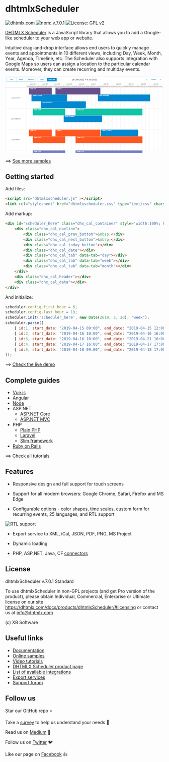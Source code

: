 # dhtmlxScheduler #

[![dhtmlx.com](https://img.shields.io/badge/made%20by-DHTMLX-blue)](https://dhtmlx.com/)
[![npm: v.7.0.1](https://img.shields.io/badge/npm-v.7.0.1-blue.svg)](https://www.npmjs.com/package/dhtmlx-scheduler)
[![License: GPL v2](https://img.shields.io/badge/license-GPL%20v2-blue.svg)](https://www.gnu.org/licenses/old-licenses/gpl-2.0.html)

[DHTMLX Scheduler](https://dhtmlx.com/docs/products/dhtmlxScheduler) is a JavaScript library that allows you to add a Google-like scheduler to your web app or website.

Intuitive drag-and-drop interface allows end users to quickly manage events and appointments in 10 different views, including Day, Week, Month, Year, Agenda, Timeline, etc. The Scheduler also supports integration with Google Maps so users can assign a location to the particular calendar events. Moreover, they can create recurring and multiday events.

![DHTMLX Scheduler Demo](https://github.com/plazarev/media/blob/master/javascript-scheduler-dhtmlx.png?raw=true)

==> [See more samples](https://docs.dhtmlx.com/scheduler/samples/index.html)


## Getting started ##

Add files:
~~~html
<script src="dhtmlxscheduler.js" ></script>
<link rel="stylesheet" href="dhtmlxscheduler.css" type="text/css" charset="utf-8">
~~~

Add markup:
~~~html
<div id="scheduler_here" class="dhx_cal_container" style='width:100%; height:100vh;'>
	<div class="dhx_cal_navline">
		<div class="dhx_cal_prev_button">&nbsp;</div>
		<div class="dhx_cal_next_button">&nbsp;</div>
		<div class="dhx_cal_today_button"></div>
		<div class="dhx_cal_date"></div>
		<div class="dhx_cal_tab" data-tab="day"></div>
		<div class="dhx_cal_tab" data-tab="week"></div>
		<div class="dhx_cal_tab" data-tab="month"></div>
	</div>
	<div class="dhx_cal_header"></div>
	<div class="dhx_cal_data"></div>
</div>
~~~

And initialize:
~~~js
scheduler.config.first_hour = 6;
scheduler.config.last_hour = 19;
scheduler.init('scheduler_here', new Date(2019, 3, 20), "week");
scheduler.parse([
	{ id:1, start_date: "2019-04-15 09:00", end_date: "2019-04-15 12:00", text:"English lesson" },
	{ id:2, start_date: "2019-04-16 10:00", end_date: "2019-04-16 16:00", text:"Math exam" },
	{ id:3, start_date: "2019-04-16 10:00", end_date: "2019-04-21 16:00", text:"Science lesson" },
	{ id:4, start_date: "2019-04-17 16:00", end_date: "2019-04-17 17:00", text:"English lesson" },
	{ id:5, start_date: "2019-04-18 09:00", end_date: "2019-04-18 17:00", text:"Usual event" }
]);
~~~

==> [Check the live demo](https://snippet.dhtmlx.com/5/71834aa3b)

## Complete guides ##

- [Vue.js](https://dhtmlx.com/blog/use-dhtmlx-scheduler-vue-js-framework-demo/)
- [Angular](https://dhtmlx.com/blog/angular-dhtmlxscheduler-tutorial/)
- [Node](https://docs.dhtmlx.com/scheduler/howtostart_nodejs.html)
- ASP.NET
	- [ASP.NET Core](https://docs.dhtmlx.com/scheduler/howtostart_dotnet_core.html)
	- [ASP.NET MVC](https://docs.dhtmlx.com/scheduler/howtostart_dotnet.html)
- PHP
	- [Plain PHP](https://docs.dhtmlx.com/scheduler/howtostart_plain_php.html)
	- [Laravel](https://docs.dhtmlx.com/scheduler/howtostart_php_laravel.html)
	- [Slim framework](https://docs.dhtmlx.com/scheduler/howtostart_php_slim4.html)
- [Ruby on Rails](https://docs.dhtmlx.com/scheduler/howtostart_ruby.html)

==> [Check all tutorials](https://docs.dhtmlx.com/scheduler/howtostart_guides.html)

## Features ##

- Responsive design and full support for touch screens

- Support for all modern browsers: Google Chrome, Safari, Firefox and MS Edge

- Configurable options - color shapes, time scales, custom form for recurring events, 25 languages, and RTL support

![RTL support](https://dhtmlx.com/blog/wp-content/uploads/2019/09/Scheduler-RTL-views.gif)

- Export service to XML, iCal, JSON, PDF, PNG, MS Project

- Dynamic loading
- PHP, ASP.NET, Java, CF [connectors](https://dhtmlx.com/docs/products/dhtmlxConnector/)

## License ##

dhtmlxScheduler v.7.0.1 Standard

To use dhtmlxScheduler in non-GPL projects (and get Pro version of the product), please obtain Individual, Commercial, Enterprise or Ultimate license on our site https://dhtmlx.com/docs/products/dhtmlxScheduler/#licensing or contact us at info@dhtmlx.com

(c) XB Software

## Useful links ##

- [Documentation](https://docs.dhtmlx.com/scheduler/)
- [Online samples](https://docs.dhtmlx.com/scheduler/samples/index.html)
- [Video tutorials](https://www.youtube.com/playlist?list=PLKS_XdyIGP4M1Jtg1qyjdJtCsqU1bqGsc)
- [DHTMLX Scheduler product page](https://dhtmlx.com/docs/products/dhtmlxScheduler/)
- [List of available integrations](https://dhtmlx.com/docs/products/integrations/)
- [Export services](https://dhtmlx.com/docs/products/dhtmlxScheduler/export.shtml)
- [Support forum](https://forum.dhtmlx.com/c/scheduler-all/scheduler)

## Follow us ##

Star our GitHub repo :star:

Take a [survey](https://docs.google.com/forms/d/e/1FAIpQLSee5YV4WBfZ17RJ-H1TpkBYYcXsZTr0xqNpOrhGrCLiaQeOJQ/viewform) to help us understand your needs :memo:

Read us on [Medium](https://medium.com/@dhtmlx) :newspaper:

Follow us on [Twitter](https://twitter.com/dhtmlx) :bird: 

Like our page on [Facebook](https://www.facebook.com/dhtmlx/) :+1:
